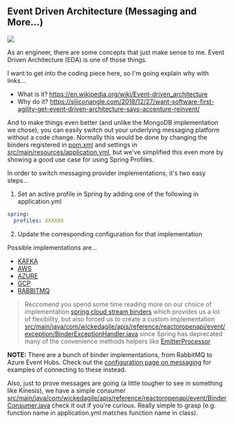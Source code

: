 ## Event Driven Architecture (Messaging and More...)

[![](https://mermaid.ink/img/pako:eNp90cFqwzAMBuBXMT4l0L5ADoMmTrvCxkqzW5KDa6upWSMHWy6Mpu8-t2lhbGw6CfTpP0hnrqwGnvHOyeHAXrYNsliL-m0AXGzWLZvPn8bCIjmpaGRFsoXYmBOwOE0nnde5EDfJxqq3H8DewZP_Qxe3yA04bzwBKhhZWSevFjsr8rSdUDkhZ3VQ4Ea2SupqcAY7JmwvDZYnQGrviasfeFnnBjW49vu4CjuvnNldwfN_actffJ08AlM-4z24uKPjzc7XhYbTAXpoeBZbDXsZjtTwBi-RhkFLglIbso5ne3n0MOMykK0-UfGMXIAHEkbGF_R3dfkClOiFHg)](https://mermaid-js.github.io/mermaid-live-editor/edit#pako:eNp90cFqwzAMBuBXMT4l0L5ADoMmTrvCxkqzW5KDa6upWSMHWy6Mpu8-t2lhbGw6CfTpP0hnrqwGnvHOyeHAXrYNsliL-m0AXGzWLZvPn8bCIjmpaGRFsoXYmBOwOE0nnde5EDfJxqq3H8DewZP_Qxe3yA04bzwBKhhZWSevFjsr8rSdUDkhZ3VQ4Ea2SupqcAY7JmwvDZYnQGrviasfeFnnBjW49vu4CjuvnNldwfN_actffJ08AlM-4z24uKPjzc7XhYbTAXpoeBZbDXsZjtTwBi-RhkFLglIbso5ne3n0MOMykK0-UfGMXIAHEkbGF_R3dfkClOiFHg)

As an engineer, there are some concepts that just make sense to me.  Event Driven Architecture (EDA) is one of those things. 

I want to get into the coding piece here, so I'm going explain why with links...

* What is it? https://en.wikipedia.org/wiki/Event-driven_architecture
* Why do it? https://siliconangle.com/2018/12/27/want-software-first-agility-get-event-driven-architecture-says-accenture-reinvent/

And to make things even better (and unlike the MongoDB implementation we chose), 
you can easily switch out your underlying messaging platform without a code change. Normally this would be done by changing the binders registered in [pom.xml](pom.xml) and settings in 
[src/main/resources/application.yml](src/main/resources/application.yml), but we've simplified 
this even more by showing a good use case for using Spring Profiles.

In order to switch messaging provider implementations, it's two easy steps...

1. Set an active profile in Spring by adding one of the following in application.yml
  ```yaml
  spring:
    profiles: XXXXXX
  ```
2. Update the corresponding configuration for that implementation

Possible implementations are...

* [KAFKA](KAFKA.md)
* [AWS](AWS.md)
* [AZURE](AZURE.md)
* [GCP](GCP.md)
* [RABBITMQ](RABBITMQ.md)

> Reccomend you spend some time reading more on our choice of implementation
> [spring cloud stream binders](https://spring.io/blog/2020/07/13/introducing-java-functions-for-spring-cloud-stream-applications-part-0)
> which provides us a lot of flexibility, but also forced us to create
> a custom implementation [src/main/java/com/wickedagile/apis/reference/reactoropenapi/event/exception/BinderExceptionHandler.java](src/main/java/com/wickedagile/apis/reference/reactoropenapi/event/exception/BinderExceptionHandler.java) 
> since Spring has deprecated many of the convenience methods helpers like [EmitterProcessor](https://projectreactor.io/docs/core/release/api/reactor/core/publisher/EmitterProcessor.html)

**NOTE:** There are a bunch of binder implementations, from RabbitMQ to Azure Event Hubs. Check out the [configuration page on messaging](docs/MESSAGING.md) for examples of connecting to these instead.

Also, just to prove messages are going (a little tougher to see in something like Kinesis), we have a simple consumer
[src/main/java/com/wickedagile/apis/reference/reactoropenapi/event/BinderConsumer.java](src/main/java/com/wickedagile/apis/reference/reactoropenapi/event/BinderConsumer.java)
check it out if you're curious.  Really simple to grasp (e.g. function name in application.yml matches function name in
class).
